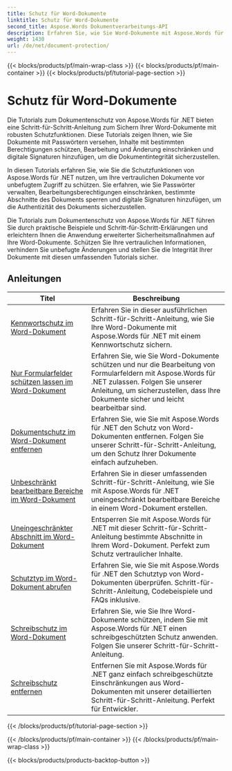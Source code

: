 ```yaml
---
title: Schutz für Word-Dokumente
linktitle: Schutz für Word-Dokumente
second_title: Aspose.Words Dokumentverarbeitungs-API
description: Erfahren Sie, wie Sie Word-Dokumente mit Aspose.Words für .NET schützen. Die Tutorials führen Sie durch die verschiedenen Schutzmethoden, wie z. B. Sperren von Änderungen, Kennwortschutz, Beschränken des Zugriffs auf Dokumentelemente und vieles mehr.
weight: 1430
url: /de/net/document-protection/
---
```


{{< blocks/products/pf/main-wrap-class >}}
{{< blocks/products/pf/main-container >}}
{{< blocks/products/pf/tutorial-page-section >}}

# Schutz für Word-Dokumente

Die Tutorials zum Dokumentenschutz von Aspose.Words für .NET bieten eine Schritt-für-Schritt-Anleitung zum Sichern Ihrer Word-Dokumente mit robusten Schutzfunktionen. Diese Tutorials zeigen Ihnen, wie Sie Dokumente mit Passwörtern versehen, Inhalte mit bestimmten Berechtigungen schützen, Bearbeitung und Änderung einschränken und digitale Signaturen hinzufügen, um die Dokumentintegrität sicherzustellen.

In diesen Tutorials erfahren Sie, wie Sie die Schutzfunktionen von Aspose.Words für .NET nutzen, um Ihre vertraulichen Dokumente vor unbefugtem Zugriff zu schützen. Sie erfahren, wie Sie Passwörter verwalten, Bearbeitungsberechtigungen einschränken, bestimmte Abschnitte des Dokuments sperren und digitale Signaturen hinzufügen, um die Authentizität des Dokuments sicherzustellen.

Die Tutorials zum Dokumentenschutz von Aspose.Words für .NET führen Sie durch praktische Beispiele und Schritt-für-Schritt-Erklärungen und erleichtern Ihnen die Anwendung erweiterter Sicherheitsmaßnahmen auf Ihre Word-Dokumente. Schützen Sie Ihre vertraulichen Informationen, verhindern Sie unbefugte Änderungen und stellen Sie die Integrität Ihrer Dokumente mit diesen umfassenden Tutorials sicher.

 ## Anleitungen
| Titel | Beschreibung |
| --- | --- |
| [Kennwortschutz im Word-Dokument](./password-protection/) | Erfahren Sie in dieser ausführlichen Schritt-für-Schritt-Anleitung, wie Sie Ihre Word-Dokumente mit Aspose.Words für .NET mit einem Kennwortschutz sichern. |
| [Nur Formularfelder schützen lassen im Word-Dokument](./allow-only-form-fields-protect/) | Erfahren Sie, wie Sie Word-Dokumente schützen und nur die Bearbeitung von Formularfeldern mit Aspose.Words für .NET zulassen. Folgen Sie unserer Anleitung, um sicherzustellen, dass Ihre Dokumente sicher und leicht bearbeitbar sind. |
| [Dokumentschutz im Word-Dokument entfernen](./remove-document-protection/) | Erfahren Sie, wie Sie mit Aspose.Words für .NET den Schutz von Word-Dokumenten entfernen. Folgen Sie unserer Schritt-für-Schritt-Anleitung, um den Schutz Ihrer Dokumente einfach aufzuheben. |
| [Unbeschränkt bearbeitbare Bereiche im Word-Dokument](./unrestricted-editable-regions/) | Erfahren Sie in dieser umfassenden Schritt-für-Schritt-Anleitung, wie Sie mit Aspose.Words für .NET uneingeschränkt bearbeitbare Bereiche in einem Word-Dokument erstellen. |
| [Uneingeschränkter Abschnitt im Word-Dokument](./unrestricted-section/) | Entsperren Sie mit Aspose.Words für .NET mit dieser Schritt-für-Schritt-Anleitung bestimmte Abschnitte in Ihrem Word-Dokument. Perfekt zum Schutz vertraulicher Inhalte. |
| [Schutztyp im Word-Dokument abrufen](./get-protection-type/) | Erfahren Sie, wie Sie mit Aspose.Words für .NET den Schutztyp von Word-Dokumenten überprüfen. Schritt-für-Schritt-Anleitung, Codebeispiele und FAQs inklusive. |
| [Schreibschutz im Word-Dokument](./read-only-protection/) | Erfahren Sie, wie Sie Ihre Word-Dokumente schützen, indem Sie mit Aspose.Words für .NET einen schreibgeschützten Schutz anwenden. Folgen Sie unserer Schritt-für-Schritt-Anleitung. |
| [Schreibschutz entfernen](./remove-read-only-restriction/) | Entfernen Sie mit Aspose.Words für .NET ganz einfach schreibgeschützte Einschränkungen aus Word-Dokumenten mit unserer detaillierten Schritt-für-Schritt-Anleitung. Perfekt für Entwickler. |
{{< /blocks/products/pf/tutorial-page-section >}}

{{< /blocks/products/pf/main-container >}}
{{< /blocks/products/pf/main-wrap-class >}}

{{< blocks/products/products-backtop-button >}}

